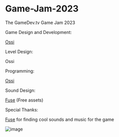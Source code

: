 # Game-Jam-2023
The GameDev.tv Game Jam 2023

Game Design and Development:

[Ossi](https://github.com/Ossi05)

Level Design:

Ossi

Programming:

[Ossi](https://github.com/Ossi05)

Sound Design:

[Fuse](https://github.com/fusee1) (Free assets)

Special Thanks:

[Fuse](https://github.com/fusee1) for finding cool sounds and music for the game

![image](https://github.com/Ossi05/Game-Jam-2023/assets/77546709/99eddf50-3c40-46c0-a348-2bebb19b9e80)
